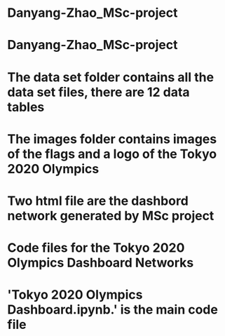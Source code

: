 # Danyang-Zhao_MSc-project
# Danyang-Zhao_MSc-project
# The data set folder contains all the data set files, there are 12 data tables 
# The images folder contains images of the flags and a logo of the Tokyo 2020 Olympics
# Two html file are the dashbord network generated by MSc project
# Code files for the Tokyo 2020 Olympics Dashboard Networks
# 'Tokyo 2020 Olympics Dashboard.ipynb.' is the main code file 
